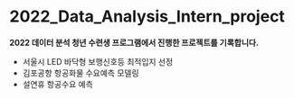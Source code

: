 # 2022_Data_Analysis_Intern_project

**2022 데이터 분석 청년 수련생 프로그램에서 진행한 프로젝트를 기록합니다.**

* 서울시 LED 바닥형 보행신호등 최적입지 선정
* 김포공항 항공화물 수요예측 모델링
* 설연휴 항공수요 예측
